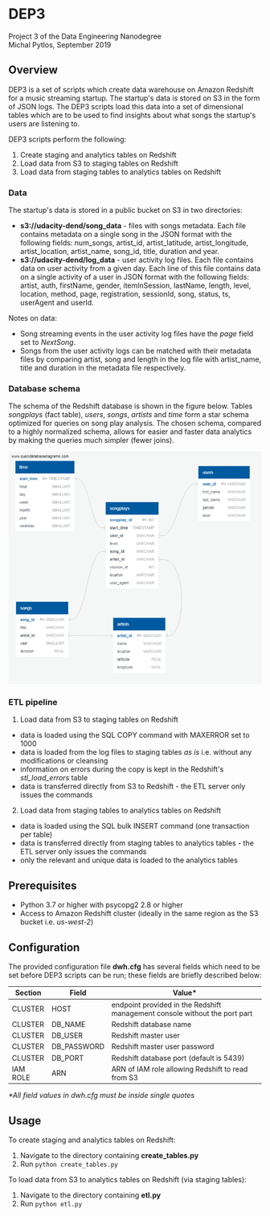 # DEP3
Project 3 of the Data Engineering Nanodegree <br>
Michal Pytlos, September 2019

## Overview
DEP3 is a set of scripts which create data warehouse on Amazon Redshift for a music streaming startup. The startup's data is stored on S3 in the form of JSON logs. The DEP3 scripts load this data into a set of dimensional tables which are to be used to find insights about what songs the startup's users are listening to.  

DEP3 scripts perform the following:
1. Create staging and analytics tables on Redshift
2. Load data from S3 to staging tables on Redshift
3. Load data from staging tables to analytics tables on Redshift

### Data
The startup's data is stored in a public bucket on S3 in two directories:
* **s3://udacity-dend/song_data** - files with songs metadata. Each file contains metadata on a single song in the JSON format with the following fields: num_songs, artist_id, artist_latitude, artist_longitude, artist_location, artist_name, song_id, title, duration and year.
* **s3://udacity-dend/log_data** - user activity log files. Each file contains data on user activity from a given day. Each line of this file contains data on a single activity of a user in JSON format with the following fields: artist, auth, firstName, gender, itemInSession, lastName, length, level, location, method, page, registration, sessionId, song, status, ts, userAgent and userId.

Notes on data:
* Song streaming events in the user activity log files have the *page* field set to *NextSong*.
* Songs from the user activity logs can be matched with their metadata files by comparing artist, song and length in the log file with artist_name, title and duration in the metadata file respectively.

### Database schema
The schema of the Redshift database is shown in the figure below. Tables *songplays* (fact table), *users*, *songs*, *artists* and *time* form a star schema optimized for queries on song play analysis. The chosen schema, compared to a highly normalized schema, allows for easier and faster data analytics by making the queries much simpler (fewer joins).

![Database schema](db_schema.png)

### ETL pipeline

1. Load data from S3 to staging tables on Redshift
  * data is loaded using the SQL COPY command with MAXERROR set to 1000
  * data is loaded from the log files to staging tables *as is* i.e. without any modifications or cleansing
  * information on errors during the copy is kept in the Redshift's *stl_load_errors* table
  * data is transferred directly from S3 to Redshift - the ETL server only issues the commands
2. Load data from staging tables to analytics tables on Redshift
  * data is loaded using the SQL bulk INSERT command (one transaction per table)
  * data is transferred directly from staging tables to analytics tables - the ETL server only issues the commands
  * only the relevant and unique data is loaded to the analytics tables

## Prerequisites
* Python 3.7 or higher with psycopg2 2.8 or higher
* Access to Amazon Redshift cluster (ideally in the same region as the S3 bucket i.e. *us-west-2*)

## Configuration
The provided configuration file **dwh.cfg** has several fields which need to be set before DEP3 scripts can be run; these fields are briefly described below:

| Section | Field  | Value*|
| -------| --------|-------|
| CLUSTER| HOST| endpoint provided in the Redshift management console without the port part|
| CLUSTER| DB_NAME| Redshift database name|
| CLUSTER| DB_USER| Redshift master user|
| CLUSTER| DB_PASSWORD| Redshift master user password|
| CLUSTER| DB_PORT| Redshift database port (default is 5439)|
| IAM ROLE| ARN| ARN of IAM role allowing Redshift to read from S3|

*&ast;All field values in dwh.cfg must be inside single quotes*

## Usage
To create staging and analytics tables on Redshift:
1. Navigate to the directory containing **create_tables.py**
2. Run `python create_tables.py`

To load data from S3 to analytics tables on Redshift (via staging tables):
1. Navigate to the directory containing **etl.py**
2. Run `python etl.py`
